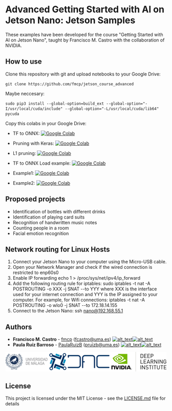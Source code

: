 # Advanced Getting Started with AI on Jetson Nano: Jetson Samples

These examples have been developed for the course "Getting Started with AI on Jetson Nano", taught by Francisco M. Castro with the collaboration of NVIDIA.


## How to use

Clone this repository with git and upload notebooks to your Google Drive:

```
git clone https://github.com/fmcp/jetson_course_advanced
```

Maybe neccesary:
```
sudo pip3 install --global-option=build_ext --global-option="-I/usr/local/cuda/include" --global-option="-L/usr/local/cuda/lib64" pycuda
```

Copy this colabs in your Google Drive:
* TF to ONNX: [![Google Colab](https://colab.research.google.com/assets/colab-badge.svg)](https://colab.research.google.com/drive/1pzpTxNZNwimL2gIFnfoVWvAcQh133Za-)
* Pruning with Keras: [![Google Colab](https://colab.research.google.com/assets/colab-badge.svg)](https://colab.research.google.com/drive/1NR2A9wPjHIQJPaE0SgNXnq-Ntg7jjnP3)
* L1 pruning: [![Google Colab](https://colab.research.google.com/assets/colab-badge.svg)](https://colab.research.google.com/drive/10btzzCDsNZpshVYAPokwMUzA03Zdtr5I)
* TF to ONNX Load example: [![Google Colab](https://colab.research.google.com/assets/colab-badge.svg)](https://colab.research.google.com/drive/1-HN6F5ItNOJDIKbX8yFtEHvY-nNZa8yi)

* Example1: [![Google Colab](https://colab.research.google.com/assets/colab-badge.svg)](https://colab.research.google.com/drive/1O60VH-dH2JrTpcKJh9LCqdxsq2RVlgcv)
* Example2: [![Google Colab](https://colab.research.google.com/assets/colab-badge.svg)](https://colab.research.google.com/drive/1Q8M0Kw-Ub9xBOUuNAHIwWlGRVOUPXqT0)

## Proposed projects
* Identification of bottles with different drinks
* Identification of playing card suits
* Recognition of handwritten music notes
* Counting people in a room
* Facial emotion recognition

## Network routing for Linux Hosts
1. Connect your Jetson Nano to your computer using the Micro-USB cable.
2. Open your Network Manager and check if the wired connection is restricted to enp60s0
3. Enable IP forwarding echo 1 > /proc/sys/net/ipv4/ip_forward
4. Add the following routing rule for iptables: sudo iptables -t nat -A POSTROUTING -o XXX -j SNAT --to YYY where XXX is the interface used for your internet connection and YYY is the IP assigned to your computer. For example, for Wifi connections: iptables -t nat -A POSTROUTING -o wlo0 -j SNAT --to 172.18.14.155
5. Connect to the Jetson Nano: ssh nano@192.168.55.1

## Authors

* **Francisco M. Castro** - [fmcp](https://github.com/fmcp) (fcastro@uma.es) [<img alt="alt_text" width="15px" src="https://cdn-icons-png.flaticon.com/512/174/174857.png" />](https://www.linkedin.com/in/francisco-manuel-castro-pay%C3%A1n-5099248b/)[<img alt="alt_text" width="15px" src="https://upload.wikimedia.org/wikipedia/commons/c/c7/Google_Scholar_logo.svg" />](https://scholar.google.es/citations?hl=es&user=xXZz8m4AAAAJ)
* **Paula Ruíz Barroso** - [PaulaRuizB](https://github.com/PaulaRuizB) (pruizb@uma.es) [<img alt="alt_text" width="15px" src="https://cdn-icons-png.flaticon.com/512/174/174857.png" />](https://www.linkedin.com/in/paula-ruiz-barroso/)[<img alt="alt_text" width="15px" src="https://upload.wikimedia.org/wikipedia/commons/c/c7/Google_Scholar_logo.svg" />](https://scholar.google.es/citations?user=w40SudQAAAAJ&hl=es&oi=ao)

![logo](./img/logos.jpg)

## License

This project is licensed under the MIT License - see the [LICENSE.md](LICENSE.md) file for details
 
